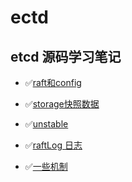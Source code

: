 # ectd
## etcd 源码学习笔记
- ✅[raft和config](https://github.com/nevermoressss/studygo/blob/master/etcd/raft&config.md)

- ✅[storage快照数据](https://github.com/nevermoressss/studygo/blob/master/etcd/storage.md)

- ✅[unstable](https://github.com/nevermoressss/studygo/blob/master/etcd/unstable.md)

- ✅[raftLog 日志](https://github.com/nevermoressss/studygo/blob/master/etcd/raftLog.md)

- ✅[一些机制](https://github.com/nevermoressss/studygo/blob/master/etcd/一些机制.md)